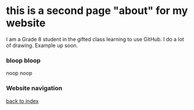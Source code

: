 # this is a second page "about" for my website
I am a Grade 8 student in the gifted class learning to use GitHub.
I do a lot of drawing. Example up soon.
### bloop bloop
noop noop

### Website navigation
[back to index](index.md)

